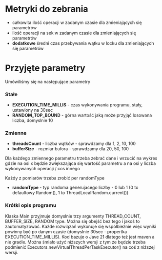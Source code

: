 # Metryki do zebrania

- całkowita ilość operacji w zadanym czasie dla zmieniających się parametrów
- ilość operacji na sek w zadanym czasie dla zmieniających się parametrów
- **dodatkowe** średni czas przebywania wątku w locku dla zmieniających się parametrów

# Przyjęte parametry

Umówiliśmy się na następujące parametry

### Stałe
- **EXECUTION_TIME_MILLIS** - czas wykonywania programu, stały, ustawiony na 30sec
- **RANDOM_TOP_BOUND** - górna wartość jaką może przyjąć losowana liczba, domyslnie 10

### Zmienne
- **threadsCount** - liczba wątków - sprawdzamy dla 1, 2, 10, 100
- **bufferSize** - rozmiar bufora - sprawdzamy dla 20, 50, 100

Dla każdego zmiennego parametru trzeba zebrać dane i wrzucić na wykres gdzie na osi x będzie
zwiększająca się wartość parametru a na osi y liczba wykonywanych operacji / cos innego

Każdy z pomiarów trzeba zrobić per randomType
- **randomType** - typ randoma generujacego liczby - 0 lub 1 (0 to defaultowy Random(), 1 to ThreadLocalRandom.current())

### Krótki opis programu
Klaska Main przyjmuje domyslnie trzy argumenty THREAD_COUNT, BUFFER_SIZE, RANDOM type. Można się obejść bez tego i jakoś to
zautomatyzować.
Każde rozwiązań wykonuje się współbieżnie więc wyniki powinny być po danym czasie (domyslnie 30sec - propertka EXECUTION_TIME_MILLIS).
Kod bazuje o Jave 21 dlatego też jest maven a nie gradle. Można śmiało użyć niższych wersji z tym że będzie trzeba podmienić Executors.newVirtualThreadPerTaskExecutor()
na coś z niższej wersji.
